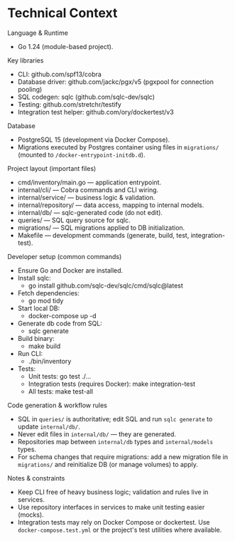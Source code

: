 # Technical Context

Language & Runtime
- Go 1.24 (module-based project).

Key libraries
- CLI: github.com/spf13/cobra
- Database driver: github.com/jackc/pgx/v5 (pgxpool for connection pooling)
- SQL codegen: sqlc (github.com/sqlc-dev/sqlc)
- Testing: github.com/stretchr/testify
- Integration test helper: github.com/ory/dockertest/v3

Database
- PostgreSQL 15 (development via Docker Compose).
- Migrations executed by Postgres container using files in `migrations/` (mounted to `/docker-entrypoint-initdb.d`).

Project layout (important files)
- cmd/inventory/main.go — application entrypoint.
- internal/cli/ — Cobra commands and CLI wiring.
- internal/service/ — business logic & validation.
- internal/repository/ — data access, mapping to internal models.
- internal/db/ — sqlc-generated code (do not edit).
- queries/ — SQL query source for sqlc.
- migrations/ — SQL migrations applied to DB initialization.
- Makefile — development commands (generate, build, test, integration-test).

Developer setup (common commands)
- Ensure Go and Docker are installed.
- Install sqlc:
  - go install github.com/sqlc-dev/sqlc/cmd/sqlc@latest
- Fetch dependencies:
  - go mod tidy
- Start local DB:
  - docker-compose up -d
- Generate db code from SQL:
  - sqlc generate
- Build binary:
  - make build
- Run CLI:
  - ./bin/inventory <command>
- Tests:
  - Unit tests: go test ./...
  - Integration tests (requires Docker): make integration-test
  - All tests: make test-all

Code generation & workflow rules
- SQL in `queries/` is authoritative; edit SQL and run `sqlc generate` to update `internal/db/`.
- Never edit files in `internal/db/` — they are generated.
- Repositories map between `internal/db` types and `internal/models` types.
- For schema changes that require migrations: add a new migration file in `migrations/` and reinitialize DB (or manage volumes) to apply.

Notes & constraints
- Keep CLI free of heavy business logic; validation and rules live in services.
- Use repository interfaces in services to make unit testing easier (mocks).
- Integration tests may rely on Docker Compose or dockertest. Use `docker-compose.test.yml` or the project's test utilities where available.

